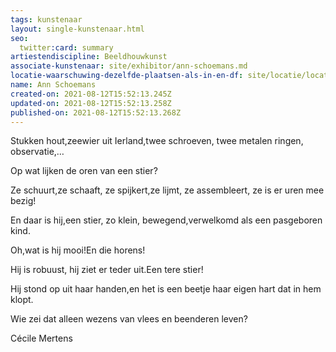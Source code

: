 ```yaml
---
tags: kunstenaar
layout: single-kunstenaar.html
seo:
  twitter:card: summary
artiestendiscipline: Beeldhouwkunst
associate-kunstenaar: site/exhibitor/ann-schoemans.md
locatie-waarschuwing-dezelfde-plaatsen-als-in-en-df: site/locatie/locatie-van-sophie-collet-en-ann-schoemans.md
name: Ann Schoemans
created-on: 2021-08-12T15:52:13.245Z
updated-on: 2021-08-12T15:52:13.258Z
published-on: 2021-08-12T15:52:13.268Z
---
```

<!--StartFragment-->

Stukken hout,zeewier uit Ierland,twee schroeven, twee metalen ringen, observatie,…

Op wat lijken de oren van een stier?

Ze schuurt,ze schaaft, ze spijkert,ze lijmt, ze assembleert, ze is er uren mee bezig!

En daar is hij,een stier, zo klein, bewegend,verwelkomd als een pasgeboren kind.

Oh,wat is hij mooi!En die horens!

Hij is robuust, hij ziet er teder uit.Een tere stier!

Hij stond op uit haar handen,en het is een beetje haar eigen hart dat in hem klopt.

Wie zei dat alleen wezens van vlees en beenderen leven?



Cécile Mertens



<!--EndFragment-->